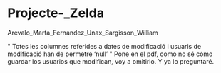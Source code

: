 # Projecte-_Zelda
Arevalo_Marta_Fernandez_Unax_Sargisson_William

" Totes les columnes referides a dates de modificació i usuaris de modificació han de permetre ‘null’ " Pone en el pdf,
como no sé cómo guardar los usuarios que modifican, voy a omitirlo. Y ya lo preguntaré.

